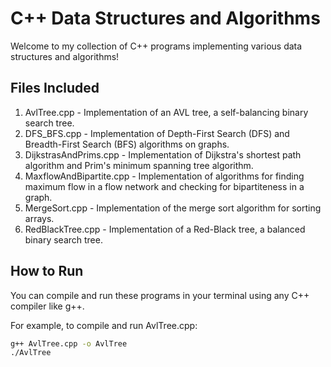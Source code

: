 # C++ Data Structures and Algorithms

Welcome to my collection of C++ programs implementing various data structures and algorithms!

## Files Included

1. AvlTree.cpp - Implementation of an AVL tree, a self-balancing binary search tree.
2. DFS_BFS.cpp - Implementation of Depth-First Search (DFS) and Breadth-First Search (BFS) algorithms on graphs.
3. DijkstrasAndPrims.cpp - Implementation of Dijkstra's shortest path algorithm and Prim's minimum spanning tree algorithm.
4. MaxflowAndBipartite.cpp - Implementation of algorithms for finding maximum flow in a flow network and checking for bipartiteness in a graph.
5. MergeSort.cpp - Implementation of the merge sort algorithm for sorting arrays.
6. RedBlackTree.cpp - Implementation of a Red-Black tree, a balanced binary search tree.

## How to Run

You can compile and run these programs in your terminal using any C++ compiler like g++.

For example, to compile and run AvlTree.cpp:

```bash
g++ AvlTree.cpp -o AvlTree
./AvlTree
